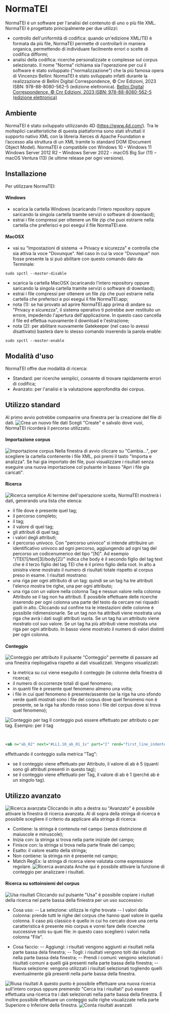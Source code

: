 # NormaTEI
NormaTEI è un software per l'analisi del contenuto di uno o più file XML.
NormaTEI è progettato principalmente per due utilizzi:
 - controllo dell'uniformità di codifica: quando un'edizione XML/TEI è formata da più file, NormaTEI permette di controllarli in maniera organica, permettendo di individuare facilmente errori o scelte di codifica difformi;
 - analisi della codifica: ricerche personalizzate e complesse sul corpus selezionato.
Il nome "Norma" richiama sia l'operazione per cui il software è stato sviluppato ("normalizzazione") che la più famosa opera di Vincenzo Bellini: NormaTEI è stato sviluppato infatti durante la realizzazione di Bellini Digital Correspondence, © Cnr Edizioni, 2023 ISBN: 978-88-8080-562-5 (edizione elettronica). 
[Bellini Digital Correspondence, © Cnr Edizioni, 2023 ISBN: 978-88-8080-562-5 (edizione elettronica)](http://bellinicorrespondence.cnr.it "Bellini Digital Correspondence, © Cnr Edizioni, 2023 ISBN: 978-88-8080-562-5 (edizione elettronica)")

## Ambiente
NormaTEI è stato sviluppato utilizzando 4D (https://www.4d.com/).
Tra le molteplici caratteristiche di questa piattaforma sono stati sfruttati il supporto nativo XML con la libreria Xerces di Apache Foundation e l’accesso alla struttura di un XML tramite lo standard DOM (Document Object Model).
NormaTEI è compatibile con Windows 10 – Windows 11 Windows Server 2012 R2 – Windows Server 2022 - macOS Big Sur (11) – macOS Ventura (13) (le ultime release per ogni versione).

## Installazione
Per utilizzare NormaTEI:

#### Windows
  - scarica la cartella Windows (scaricando l'intero repository oppure saricando la singola cartella tramite servizi o software di downlaod);
  - estrai i file compressi per ottenere un file zip che puoi estrarre nella cartella che preferisci e poi esegui il file NormaTEI.exe.

#### MacOSX 
  - vai su "Impostazioni di sistema -> Privacy e sicurezza" e controlla che sia attiva la voce "Dovunque". Nel caso in cui la voce "Dovunque" non fosse presente la si può abilitare con questo comando dato da Terminale:

```
sudo spctl --master-disable
```

  - scarica la cartella MacOSX (scaricando l'intero repository oppure saricando la singola cartella tramite servizi o software di downlaod);
  - estrai i file compressi per ottenere un file zip che puoi estrarre nella cartella che preferisci e poi esegui il file NormaTEI.app;
  - nota (1): se hai provato ad aprire  NormaTEI.app prima di andare su "Privacy e sicurezza", il sistema operativo ti potrebbe aver restituito un errore, impedendo l'apertura dell'applicazione. In questo caso cancella il file ed effettua nuovamente il download e l'estrazione;
  - nota (2): per abilitare nuovamente Gatekeeper (nel caso lo avessi disattivato) basterà dare lo stesso comando inserendo la parola enable:

```
sudo spctl --master-enable
```

## Modalità d'uso
NormaTEI offre due modalità di ricerca:
  - Standard: per ricerche semplici, consente di trovare rapidamente errori di codifica;
  - Avanzato: per l'analisi e la valutazione approfondita dei corpus.

## Utilizzo standard
Al primo avvio potrebbe compaarire una finestra per la creazione del file di dati. 
![Crea un nuovo file dati](https://github.com/pierpaolosichera/NormaTEI/blob/main/README_images/01_NewDataFile.png)
Scegli "Create" e salvalo dove vuoi, NormaTEI ricorderà il percorso utilizzato.

#### Importazione corpus
![Importazione corpus](https://github.com/pierpaolosichera/NormaTEI/blob/main/README_images/02_Open.gif)
Nella finestra di avvio cliccare su "Cambia...", per scegliere la cartella contenente i file XML, poi premi il tasto "Importa e analizza".
Se hai gia importato dei file, puoi visualizzare i risultati senza eseguire una nuova importazione col pulsante in basso "Apri i file gia caricati".

#### Ricerca
![Ricerca semplice](https://github.com/pierpaolosichera/NormaTEI/blob/main/README_images/03_SimpleSearch.gif)
Al termine dell'operazione scelta, NormaTEI mostrerà i dati, generando una lista che elenca:
  - il file dove è presente quel tag;
  - il percorso completo;
  - il tag;
  - il valore di quel tag;
  - gli attributi di quel tag;
  - i valori degli attributi;
  - il percorso univoco. 
Con "percorso univoco" si intende attribuire un identificativo univoco ad ogni percorso, aggiungendo ad ogni tag del percorso un codicenumerico del tipo "[N]". Ad esempio "/TEI[1]/text[3]/body[2]/" indica che body è il secondo figlio del tag text che è il terzo figlio del tag TEI che è il primo figlio della root.
In alto a sinistra viene mostrato il numero di risultati totale rispetto al corpus preso in esame.
I risultati mostrano:
  - una riga per ogni attributo di un tag: quindi se un tag ha tre attributi l'elenco mostra tre righe, una per ogni attributo;
  - una riga con un valore nella colonna Tag e nessun valore nella colonna Attributo se il tag non ha attributi. 
È possibile effettuare delle ricerche inserendo per ogni colonna una parte del testo da cercare nei riquadri gialli in alto.
Cliccando sul confine tra le intestazioni delle colonne è possibile ridimensionarle.
Se un tag non ha attributi viene mostrata una riga che avrà i dati sugli attributi vuota. Se un tag ha un attributo viene mostrato col suo valore. Se un tag ha più attributi viene mostrata una riga per ogni attributo.
In basso viene mostrato il numero di valori distinti per ogni colonna.

#### Conteggio
![Conteggio per attributo](https://github.com/pierpaolosichera/NormaTEI/blob/main/README_images/04_Count.gif)
Il pulsante "Conteggio" permette di passare ad una finestra riepilogativa rispetto ai dati visualizzati.
Vengono visualizzati:
  - la metrica su cui viene eseguito il conteggio (le colonne della finestra di ricerca);
  - il numero di occorrenze totali di quel fenomeno;
  - in quanti file è presente quel fenomeno almeno una volta;
  - i file in cui quel fenomeno è presente/assente (se la riga ha uno sfondo verde quelli mostrati sono i file del corpus dove quel fenomeno non è presente, se la riga ha sfondo rosso sono i file del corpus dove si trova quel fenomeno);

![Conteggio per tag](https://github.com/pierpaolosichera/NormaTEI/blob/main/README_images/05_CountAll.gif)
Il conteggio può essere effettuato per attributo o per tag. Esempio: per il tag
```xml
 
 
<ab n="ab_02" next="#LL1.10_ab_01_1v" part="I" rend="first_line_indented" type="parag" xml:id="LL1.10_ab_01_1r">


```

effettuando il conteggio sulla metrica "Tag":
  - se il conteggio viene effettuato per Attributo, il valore di ab è 5 (quanti sono gli attributi presenti in questo tag);
  - se il conteggio viene effettuato per Tag, il valore di ab è 1 (perché ab è un singolo tag).

## Utilizzo avanzato
![Ricerca avanzata](https://github.com/pierpaolosichera/NormaTEI/blob/main/README_images/06_AdvancedSearch.gif)
Cliccando in alto a destra su "Avanzato" è possibile attivare la finestra di ricerca avanzata.
Al di sopra della stringa di ricerca è possibile scegliere il criterio da applicare alla stringa di ricerca:
 - Contiene: la stringa è contenuta nel campo (senza distinzione di maiuscole e minuscole);
 - Inizia con: la stringa si trova nella parte iniziale del campo;
 - Finisce con: la stringa si trova nella parte finale del campo;
 - Esatto: il valore esatto della stringa;
 - Non contiene: la stringa nin è presente nel campo;
 - Match RegEx: la stringa di ricerca viene valutata come espressione regolare.
![Ricerca avanzata](https://github.com/pierpaolosichera/NormaTEI/blob/main/README_images/07_AdvancedSearchExample1)
Anche qui è possbile attivare la funzione di conteggio per analizzare i risultati.

#### Ricerca su sottoinsiemi del corpus
![Usa risultati](https://github.com/pierpaolosichera/NormaTEI/blob/main/README_images/08_UseResults.gif)
Cliccando sul pulsante "Usa" è possibile copiare i riultati della ricerca nel parte bassa della finiestra per un uso successivo:
 - Cosa uso:
 -- La selezione: utilizza le righe trovate
 -- I valori della colonna: prende tutti le righe del corpus che hanno quel valore in quella colonna. Il caso più classico è quello in cui ho cercato dove una certa caratteristica è presente mio corpus e vorrei fare delle ricerche successive solo su quei file: in questo caso sceglierò i valori nella colonna "File".

 - Cosa faccio:
 -- Aggiungi: i risultati vengono aggiunti ai risultati nella parte bassa dela finestra;
 -- Togli: i risultati vengono tolti dai risultati nella parte bassa dela finestra;
 -- Prendi i comuni: vengono selezionati i risultati comuni a quelli già presenti nella parte bassa della finestra;
 -- Nuova selezione: vengono utilizzati i risultati selezionati togliendo quelli eventualmente già presenti nella parte bassa della finestra.

![Riusa risultati](https://github.com/pierpaolosichera/NormaTEI/blob/main/README_images/09_SearchResults.gif)
A questo punto è possibile effettuare una nuova ricerca sull'intero corpus oppure premendo "Cerca tra i risultati" può essere effettuata una ricerca tra i dati selezionati nella parte bassa della finestra.
È inoltre possibile effetuare un conteggio sulle righe visualizzate nella parte Superiore o Inferiore della finestra.
![Conta risultati avanzati](https://github.com/pierpaolosichera/NormaTEI/blob/main/README_images/10_SearchResultsCount.gif)



